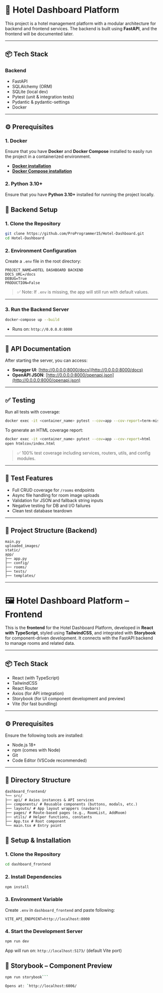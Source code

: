 # 🏨 Hotel Dashboard Platform

This project is a hotel management platform with a modular architecture for backend and frontend services. The backend is built using **FastAPI**, and the frontend will be documented later.

---

## 📦 Tech Stack

### Backend

- FastAPI
- SQLAlchemy (ORM)
- SQLite (local dev)
- Pytest (unit & integration tests)
- Pydantic & pydantic-settings
- Docker

---

## ⚙️ Prerequisites
### 1. **Docker**
Ensure that you have **Docker** and **Docker Compose** installed to easily run the project in a containerized environment.

- **[Docker installation](https://docs.docker.com/get-docker/)**
- **[Docker Compose installation](https://docs.docker.com/compose/install/)**

### 2. **Python 3.10+**
Ensure that you have **Python 3.10+** installed for running the project locally.


## 🚀 Backend Setup

### 1. Clone the Repository

```bash
git clone https://github.com/ProProgrammer15/Hotel-Dashboard.git
cd Hotel-Dashboard
```


### 2. Environment Configuration

Create a `.env` file in the root directory:

```env
PROJECT_NAME=HOTEL DASHBOARD BACKEND
DOCS_URL=/docs
DEBUG=True
PRODUCTION=False
```

> ✅ Note: If `.env` is missing, the app will still run with default values.

---

### 3. Run the Backend Server

```bash
docker-compose up --build
```

- Runs on: `http://0.0.0.0:8000`

---

## 📘 API Documentation

After starting the server, you can access:

- **Swagger UI**: [http://0.0.0.0:8000/docs](http://0.0.0.0:8000/docs)
- **OpenAPI JSON**: [http://0.0.0.0:8000/openapi.json](http://0.0.0.0:8000/openapi.json)

---

## ✅ Testing

Run all tests with coverage:

```bash
docker exec -it <container_name> pytest --cov=app --cov-report=term-missing
```

To generate an HTML coverage report:

```bash
docker exec -it <container_name> pytest --cov=app --cov-report=html
open htmlcov/index.html
```

> ✅ 100% test coverage including services, routers, utils, and config modules.

---

## 🧪 Test Features

- Full CRUD coverage for `/rooms` endpoints
- Async file handling for room image uploads
- Validation for JSON and fallback string inputs
- Negative testing for DB and I/O failures
- Clean test database teardown

---

## 📂 Project Structure (Backend)

```
main.py
uploaded_images/
static/
app/
├── app.py                  
├── config/                 
├── rooms/                  
├── tests/                  
├── templates/        
```

---

# 🖼️ Hotel Dashboard Platform – Frontend

This is the **frontend** for the Hotel Dashboard Platform, developed in **React with TypeScript**, styled using **TailwindCSS**, and integrated with **Storybook** for component-driven development. It connects with the FastAPI backend to manage rooms and related data.

---

## 📦 Tech Stack

- React (with TypeScript)
- TailwindCSS
- React Router
- Axios (for API integration)
- Storybook (for UI component development and preview)
- Vite (for fast bundling)

---

## ⚙️ Prerequisites

Ensure the following tools are installed:

- Node.js 18+
- npm (comes with Node)
- Git
- Code Editor (VSCode recommended)

---

## 📘 Directory Structure

```
dashboard_frontend/
└── src/
├── api/ # Axios instances & API services
├── components/ # Reusable components (buttons, modals, etc.)
├── layouts/ # App layout wrappers (navbars)
├── pages/ # Route-based pages (e.g., RoomList, AddRoom)
├── utils/ # Helper functions, constants
├── App.tsx # Root component
└── main.tsx # Entry point
```

## 🚀 Setup & Installation

### 1. Clone the Repository

```bash
cd dashboard_frontend
```

### 2. Install Dependencies

```bash
npm install
```

### 3. Environment Variable

Create `.env` in `dashboard_frontend` and paste following:

`VITE_API_ENDPOINT=http://localhost:8000`

### 4. Start the Development Server

```bash
npm run dev
```

App will run on: `http://localhost:5173/` (default Vite port)

## 🧪 Storybook – Component Preview

````bash
npm run storybook```

Opens at: `http://localhost:6006/
````

